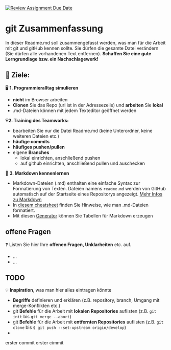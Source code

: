[![Review Assignment Due Date](https://classroom.github.com/assets/deadline-readme-button-24ddc0f5d75046c5622901739e7c5dd533143b0c8e959d652212380cedb1ea36.svg)](https://classroom.github.com/a/lkil1CvO)
# git Zusammenfassung
In dieser Readme.md soll zusammengefasst werden, was man für die Arbeit mit git und gitHub kennen sollte.  Sie dürfen die gesamte Datei verändern (Sie dürfen alle vorhandenen Text entfernen). **Schaffen Sie eine gute Lerngrundlage bzw. ein Nachschlagewerk!**


## :dart: Ziele:

:desktop_computer: **1. Programmieralltag simulieren**
  - **nicht** im Browser arbeiten
  - **Clonen** Sie das Repo (url ist in der Adressezeile) und **arbeiten** Sie **lokal**
  - .md-Dateien können mit jedem Texteditor geöffnet werden
	
 :heartpulse:**2. Training des Teamworks:**
  - bearbeiten Sie nur die Datei Readme.md (keine Unterordner, keine weiteren Dateien etc.)
  - **häufige commits**
  - **häufiges pushen/pullen**
  - eigene **Branches**
    - lokal einrichten, anschließend pushen
    - auf github einrichten, anschließend pullen und auschecken
 
  :wave: **3. Markdown kennenlernen** 
  - Markdown-Dateien (.md) enthalten eine einfache Syntax zur Formatierung von Texten. Dateien namens `readme.md` werden von GitHub automatisch auf der Startseite eines Repositorys angezeigt. [Mehr Infos zu Markdown](https://oliverbrux.de/blog/markdown-was-ist-das-eigentlich)
  - In [diesem cheatsheet](https://github.com/adam-p/markdown-here/wiki/Markdown-Cheatsheet) finden Sie Hinweise, wie man .md-Dateien formatiert.
  - Mit diesen [Generator](https://www.tablesgenerator.com/markdown_tables) können Sie Tabellen für Markdown erzeugen

## offene Fragen
:question: Listen Sie hier Ihre **offenen Fragen, Unklarheiten** etc. auf.
- ...
- ...

## TODO

:bulb: **Inspiration**, was man hier alles eintragen könnte
- **Begriffe** definieren und erklären (z.B. repository, branch, Umgang mit merge-Konflikten etc.)
- git **Befehle** für die Arbeit mit **lokalen Repositories** auflisten (z.B. `git init` bis `git merge --abort`)
- git **Befehle** für die Arbeit mit **entfernten Repositories** auflisten (z.B. `git clone` bis `$ git push --set-upstream origin/develop`)
-
erster commit
erster cimmit